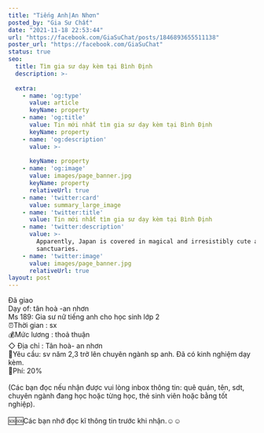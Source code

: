 ```yaml
---
title: "Tiếng Anh|An Nhơn"
posted_by: "Gia Sư Chất"
date: "2021-11-18 22:53:44"
url: "https://facebook.com/GiaSuChat/posts/1846893655511138"
poster_url: "https://facebook.com/GiaSuChat"
status: true
seo:
  title: Tìm gia sư dạy kèm tại Bình Định
  description: >-
    
  extra:
    - name: 'og:type'
      value: article
      keyName: property
    - name: 'og:title'
      value: Tin mới nhất tìm gia sư dạy kèm tại Bình Định
      keyName: property
    - name: 'og:description'
      value: >-
        
      keyName: property
    - name: 'og:image'
      value: images/page_banner.jpg
      keyName: property
      relativeUrl: true
    - name: 'twitter:card'
      value: summary_large_image
    - name: 'twitter:title'
      value: Tin mới nhất tìm gia sư dạy kèm tại Bình Định
    - name: 'twitter:description'
      value: >-
        Apparently, Japan is covered in magical and irresistibly cute animal
        sanctuaries.
    - name: 'twitter:image'
      value: images/page_banner.jpg
      relativeUrl: true
layout: post
---
```

Đã giao<br>Dạy of: tân hoà -an nhơn<br>Ms 189: Gia sư nữ tiếng anh cho học sinh lớp 2<br>⏰Thời gian : sx<br>💰Mức lương : thoả thuận<br>◇ Địa chỉ : Tân hoà- an nhơn<br>📒Yêu cầu: sv năm 2,3 trở lên chuyên ngành sp anh. Đã có kinh nghiệm dạy kèm.<br>💸Phí: 20%<br><br>(Các bạn đọc nếu nhận được vui lòng inbox thông tin: quê quán, tên, sdt, chuyên ngành đang học hoặc từng học, thẻ sinh viên hoặc bằng tốt nghiệp).<br><br>🆘🆘Các bạn nhớ đọc kĩ thông tin trước khi nhận.☺️☺️
